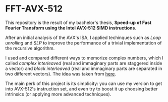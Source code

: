 # FFT-AVX-512

This repository is the result of my bachelor's thesis, **Speed-up of Fast Fourier Transform using the Intel AVX-512 SIMD instructions**.

After an initial analysis of the AVX's ISA, I applied techinques such as *Loop unrolling* and *SLP* to improve the performance of a trivial implementation of the recursive algorithm. 

I used and compared different ways to memorize complex numbers, which I called *complex interleaved* (real and immaginary parts are staggered inside a vector) and *block interleaved* (real and immaginary parts are separated in two different vectors). The idea was taken from [here](https://ieeexplore.ieee.org/document/8091024).

The main perk of this project is its simplicity: you can use my version to get into AVX-512's instruction set, and even try to boost it up choosing better intrinsics (or applying more advanced techniques). 